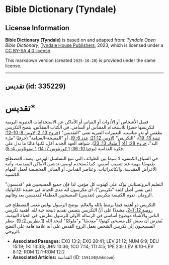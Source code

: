 # Bible Dictionary (Tyndale)

## License Information

**Bible Dictionary (Tyndale)** is based on and adapted from: _Tyndale Open Bible Dictionary_, [Tyndale House Publishers](https://tyndaleopenresources.com/), 2023, which is licensed under a [CC BY-SA 4.0 license](https://creativecommons.org/licenses/by-sa/4.0/legalcode.en).

This markdown version (created `2025-10-20`) is provided under the same license.



--------------------------------

## تقديس (id: 335229)

تقديس\*
=======

فصل الأشخاص أو الأدوات أو المباني أو الأماكن عن الاستخدامات الدنيوية اليومية لتكريسها حصرًا للاستخدام المقدَّس أو السامي. في الكتاب المقدَّس، يتضح التكريس بطقسٍ أو نذرٍ مناسب. التعبيرات العبرية تعني "التقديس" ([خروج 13: 2؛](https://ref.ly/Exod13:2) [لاويين 8: 10–12؛](https://ref.ly/Lev8:10-Lev8:12) [تثنية 15: 19](https://ref.ly/Deut15:19))، "التكريس" ([لاويين 21:12؛](https://ref.ly/Lev21:12) [عدد 6: 9](https://ref.ly/Num6:9))، أو "المسحة\-السيامة" (حرفيًا "ملء اليد"، [خروج 28: 41؛](https://ref.ly/Exod28:41) [1 ملوك 13: 33](https://ref.ly/1Kgs13:33)). شواهد العهد الجديد أقل، لكنها غالبًا ما تدل على فكرة القداسة ([يوحنا 10: 36؛](https://ref.ly/John10:36) [1 كورنثوس 7: 14؛](https://ref.ly/1Cor7:14) [1 تيموثاوس 4: 5](https://ref.ly/1Tim4:5)).

في السياق الكنسي، لا سيما بين الطوائف التي تتبع التسلسل الهرمي، يصف المصطلح طقوسًا مهيبة عند تنصيب أسقفٍ. كما يُستخدم لوصف تدشين الأماكن المقدسة، وآنية الأغراض المقدسة، والكاتدرائيات، وعناصر القداس، أو المباني المخصصة لعمل المهام الكنسية.

التعليم البروتستانتي يؤكد على كهنوت كل مؤمن. لذا فإن جميع المسيحيين هم "قديسون" (من نفس أصل كلمة "تكريس")، أي مكرسون لله مدى الحياة. في عقيدة الكاثوليك الرومان، تقوم الكنيسة بتكريس (تقديس) المسيحيين العظماء كقديسين بعد وفاتهم.

التكريس ذو أهمية فيما يرتبط بالله والعالم. يوضح الرسول بولس معنى المصطلح في [رومية 12: 1–2](https://ref.ly/Rom12:1-Rom12:2)، مشددًا على أنَّ التكريس يتضمن تقديم ذبيحة حية لله. أهمية تكريس الناس والأشياء موضوع أساسي في الرسالة الأولى للرسول بطرس. في الحياة اليومية، يُفترض أن يعيش كل مسيحي كهنوتًا "مقدسًا" و"ملوكيًا" لمجد الله ([1 بطرس 2: 9](https://ref.ly/1Pet2:9)). ينظر المسيحيون إلى تكريس الشخص بعمل الروح القدس على أنه علامة هامة على النضج الروحي. 

* **Associated Passages:** EXO 13:2; EXO 28:41; LEV 21:12; NUM 6:9; DEU 15:19; 1KI 13:33; JHN 10:36; 1CO 7:14; 1TI 4:5; 1PE 2:9; LEV 8:10–LEV 8:12; ROM 12:1–ROM 12:2
* **Associated Articles:** القداسة (ID: `159134@Unknown`)

